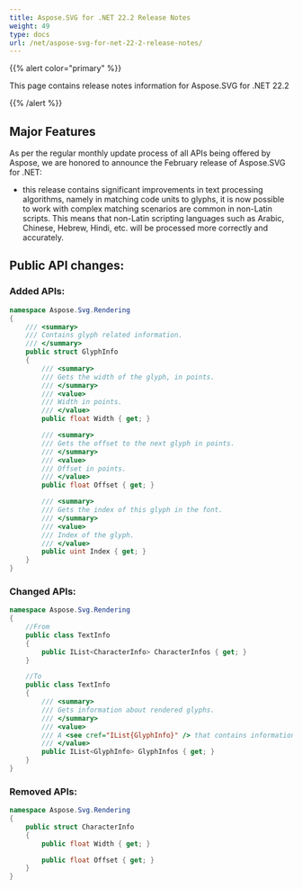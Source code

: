 ```yaml
---
title: Aspose.SVG for .NET 22.2 Release Notes
weight: 49
type: docs
url: /net/aspose-svg-for-net-22-2-release-notes/
---
```

{{% alert color="primary" %}}

This page contains release notes information for Aspose.SVG for .NET 22.2

{{% /alert %}}

## **Major Features**

As per the regular monthly update process of all APIs being offered by Aspose, we are honored to announce the February release of Aspose.SVG for .NET:

* this release contains significant improvements in text processing algorithms, namely in matching code units to glyphs, it is now possible to work with complex matching scenarios are common in non-Latin scripts. This means that non-Latin scripting languages such as Arabic, Chinese, Hebrew, Hindi, etc. will be processed more correctly and accurately.

## **Public API changes:**

### **Added APIs:**
```c#
namespace Aspose.Svg.Rendering
{
    /// <summary>
    /// Contains glyph related information.
    /// </summary>
    public struct GlyphInfo
    {
        /// <summary>
        /// Gets the width of the glyph, in points.
        /// </summary>
        /// <value>
        /// Width in points.
        /// </value>
        public float Width { get; }

        /// <summary>
        /// Gets the offset to the next glyph in points.
        /// </summary>
        /// <value>
        /// Offset in points.
        /// </value>
        public float Offset { get; }

        /// <summary>
        /// Gets the index of this glyph in the font.
        /// </summary>
        /// <value>
        /// Index of the glyph.
        /// </value>
        public uint Index { get; }
    }
}
```
### **Changed APIs:**

```c#
namespace Aspose.Svg.Rendering
{
    //From
    public class TextInfo
    {
        public IList<CharacterInfo> CharacterInfos { get; }
    }

    //To
    public class TextInfo
    {
        /// <summary>
        /// Gets information about rendered glyphs.
        /// </summary>
        /// <value>
        /// A <see cref="IList{GlyphInfo}" /> that contains information about rendered glyphs.
        /// </value>
        public IList<GlyphInfo> GlyphInfos { get; }
    }
}
```
### **Removed APIs:**
```c#
namespace Aspose.Svg.Rendering
{
    public struct CharacterInfo
    {
        public float Width { get; }

        public float Offset { get; }
    }
}
```
